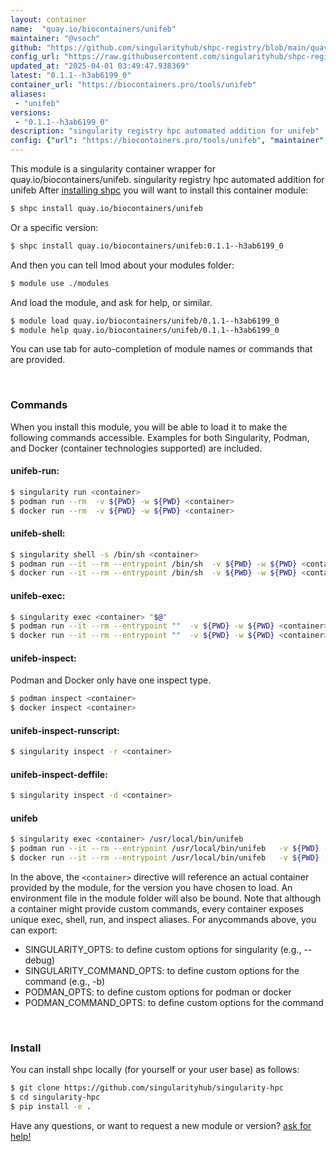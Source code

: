 ```yaml
---
layout: container
name:  "quay.io/biocontainers/unifeb"
maintainer: "@vsoch"
github: "https://github.com/singularityhub/shpc-registry/blob/main/quay.io/biocontainers/unifeb/container.yaml"
config_url: "https://raw.githubusercontent.com/singularityhub/shpc-registry/main/quay.io/biocontainers/unifeb/container.yaml"
updated_at: "2025-04-01 03:49:47.938369"
latest: "0.1.1--h3ab6199_0"
container_url: "https://biocontainers.pro/tools/unifeb"
aliases:
 - "unifeb"
versions:
 - "0.1.1--h3ab6199_0"
description: "singularity registry hpc automated addition for unifeb"
config: {"url": "https://biocontainers.pro/tools/unifeb", "maintainer": "@vsoch", "description": "singularity registry hpc automated addition for unifeb", "latest": {"0.1.1--h3ab6199_0": "sha256:625598953ecce1d52eebc5ffa5a24c00d4f9c5fa33f4672456ea410ec91d7c3a"}, "tags": {"0.1.1--h3ab6199_0": "sha256:625598953ecce1d52eebc5ffa5a24c00d4f9c5fa33f4672456ea410ec91d7c3a"}, "docker": "quay.io/biocontainers/unifeb", "aliases": {"unifeb": "/usr/local/bin/unifeb"}}
---
```


This module is a singularity container wrapper for quay.io/biocontainers/unifeb.
singularity registry hpc automated addition for unifeb
After [installing shpc](#install) you will want to install this container module:


```bash
$ shpc install quay.io/biocontainers/unifeb
```

Or a specific version:

```bash
$ shpc install quay.io/biocontainers/unifeb:0.1.1--h3ab6199_0
```

And then you can tell lmod about your modules folder:

```bash
$ module use ./modules
```

And load the module, and ask for help, or similar.

```bash
$ module load quay.io/biocontainers/unifeb/0.1.1--h3ab6199_0
$ module help quay.io/biocontainers/unifeb/0.1.1--h3ab6199_0
```

You can use tab for auto-completion of module names or commands that are provided.

<br>

### Commands

When you install this module, you will be able to load it to make the following commands accessible.
Examples for both Singularity, Podman, and Docker (container technologies supported) are included.

#### unifeb-run:

```bash
$ singularity run <container>
$ podman run --rm  -v ${PWD} -w ${PWD} <container>
$ docker run --rm  -v ${PWD} -w ${PWD} <container>
```

#### unifeb-shell:

```bash
$ singularity shell -s /bin/sh <container>
$ podman run --it --rm --entrypoint /bin/sh  -v ${PWD} -w ${PWD} <container>
$ docker run --it --rm --entrypoint /bin/sh  -v ${PWD} -w ${PWD} <container>
```

#### unifeb-exec:

```bash
$ singularity exec <container> "$@"
$ podman run --it --rm --entrypoint ""  -v ${PWD} -w ${PWD} <container> "$@"
$ docker run --it --rm --entrypoint ""  -v ${PWD} -w ${PWD} <container> "$@"
```

#### unifeb-inspect:

Podman and Docker only have one inspect type.

```bash
$ podman inspect <container>
$ docker inspect <container>
```

#### unifeb-inspect-runscript:

```bash
$ singularity inspect -r <container>
```

#### unifeb-inspect-deffile:

```bash
$ singularity inspect -d <container>
```


#### unifeb

```bash
$ singularity exec <container> /usr/local/bin/unifeb
$ podman run --it --rm --entrypoint /usr/local/bin/unifeb   -v ${PWD} -w ${PWD} <container> -c " $@"
$ docker run --it --rm --entrypoint /usr/local/bin/unifeb   -v ${PWD} -w ${PWD} <container> -c " $@"
```



In the above, the `<container>` directive will reference an actual container provided
by the module, for the version you have chosen to load. An environment file in the
module folder will also be bound. Note that although a container
might provide custom commands, every container exposes unique exec, shell, run, and
inspect aliases. For anycommands above, you can export:

 - SINGULARITY_OPTS: to define custom options for singularity (e.g., --debug)
 - SINGULARITY_COMMAND_OPTS: to define custom options for the command (e.g., -b)
 - PODMAN_OPTS: to define custom options for podman or docker
 - PODMAN_COMMAND_OPTS: to define custom options for the command

<br>

### Install

You can install shpc locally (for yourself or your user base) as follows:

```bash
$ git clone https://github.com/singularityhub/singularity-hpc
$ cd singularity-hpc
$ pip install -e .
```

Have any questions, or want to request a new module or version? [ask for help!](https://github.com/singularityhub/singularity-hpc/issues)